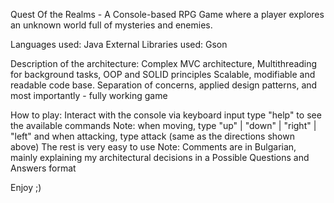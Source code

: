 Quest Of the Realms - A Console-based RPG Game where a player explores an unknown world full of mysteries and enemies.

Languages used: Java
External Libraries used: Gson

Description of the architecture:
Complex MVC architecture, Multithreading for background tasks, OOP and SOLID principles
Scalable, modifiable and readable code base.
Separation of concerns, applied design patterns, and most importantly - fully working game

How to play:
Interact with the console via keyboard input
type "help" to see the available commands
Note: when moving, type "up" | "down" | "right" | "left"
and when attacking, type attack <direction> (same as the directions shown above)
The rest is very easy to use
Note: Comments are in Bulgarian, mainly explaining my architectural decisions in a Possible Questions and Answers format

Enjoy ;)

